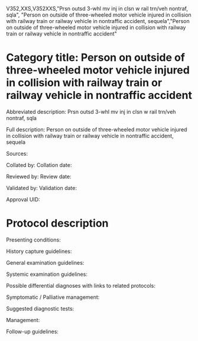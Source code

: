V352,XXS,V352XXS,"Prsn outsd 3-whl mv inj in clsn w rail trn/veh nontraf, sqla", "Person on outside of three-wheeled motor vehicle injured in collision with railway train or railway vehicle in nontraffic accident, sequela","Person on outside of three-wheeled motor vehicle injured in collision with railway train or railway vehicle in nontraffic accident"
# Category title: Person on outside of three-wheeled motor vehicle injured in collision with railway train or railway vehicle in nontraffic accident

Abbreviated description: Prsn outsd 3-whl mv inj in clsn w rail trn/veh nontraf, sqla

Full description: Person on outside of three-wheeled motor vehicle injured in collision with railway train or railway vehicle in nontraffic accident, sequela

Sources:

Collated by:
Collation date:

Reviewed by:
Review date:

Validated by:
Validation date:

Approval UID:

# Protocol description

Presenting conditions:

History capture guidelines:

General examination guidelines:

Systemic examination guidelines:

Possible differential diagnoses with links to related protocols:

Symptomatic / Palliative management:

Suggested diagnostic tests:

Management:

Follow-up guidelines:
